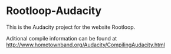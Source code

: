 Rootloop-Audacity
=================


This is the Audacity project for the website Rootloop. 

Aditional compile information can be found at http://www.hometownband.org/Audacity/CompilingAudacity.html
